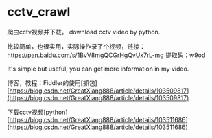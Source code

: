 # cctv_crawl
爬虫cctv视频并下载。 download cctv video by python.


比较简单，也很实用，实际操作录了个视频，链接：https://pan.baidu.com/s/1BvV8mgQCGrHgQvUx7rL-mg 
提取码：w9od 

It's simple but useful, you can get more information in my video.

博客，教程：Fiddler的使用[抓包] [https://blog.csdn.net/GreatXiang888/article/details/103509817](https://blog.csdn.net/GreatXiang888/article/details/103509817)

 
下载cctv视频[python] [https://blog.csdn.net/GreatXiang888/article/details/103511686](https://blog.csdn.net/GreatXiang888/article/details/103511686)
